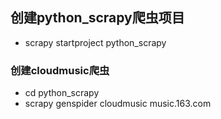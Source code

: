 ## 创建python_scrapy爬虫项目
* scrapy startproject python_scrapy
### 创建cloudmusic爬虫
* cd python_scrapy
* scrapy genspider cloudmusic music.163.com
